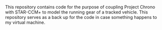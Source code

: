 This repository contains code for the purpose of coupling Project Chrono with STAR-CCM+ to model the running gear of a tracked vehicle.
This repository serves as a back up for the code in case something happens to my virtual machine.
